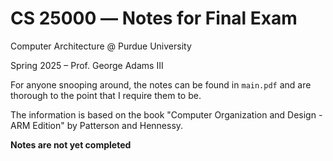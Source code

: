 # CS 25000 –– Notes for Final Exam

Computer Architecture @ Purdue University

Spring 2025 – Prof. George Adams III


For anyone snooping around, the notes can be found in ``main.pdf`` and are thorough to the point that I require them to be.

The information is based on the book "Computer Organization and Design - ARM Edition" by Patterson and Hennessy.

**Notes are not yet completed**

